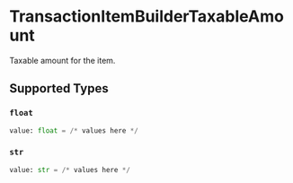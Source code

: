 # TransactionItemBuilderTaxableAmount

Taxable amount for the item.


## Supported Types

### `float`

```python
value: float = /* values here */
```

### `str`

```python
value: str = /* values here */
```


